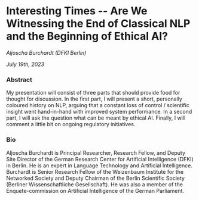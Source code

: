 # Interesting Times -- Are We Witnessing the End of Classical NLP and the Beginning of Ethical AI?

*Aljoscha Burchardt (DFKI Berlin)*

*July 19th, 2023*


### Abstract

My presentation will consist of three parts that should provide food for thought for discussion. In the first part, I will present a short, personally coloured history on NLP, arguing that a constant loss of control / scientific insight went hand-in-hand with improved system performance. In a second part, I will ask the question what can be meant by ethical AI. Finally, I will comment a little bit on ongoing regulatory initiatives.


### Bio

Aljoscha Burchardt is Principal Researcher, Research Fellow, and Deputy Site Director of the German Research Center for Artificial Intelligence (DFKI) in Berlin. He is an expert in Language Technology and Artificial Intelligence. Burchardt is Senior Research Fellow of the Weizenbaum Institute for the Networked Society and Deputy Chairman of the Berlin Scientific Society (Berliner Wissenschaftliche Gesellschaft). He was also a member of the Enquete-commission on Artificial Intelligence of the German Parliament.
